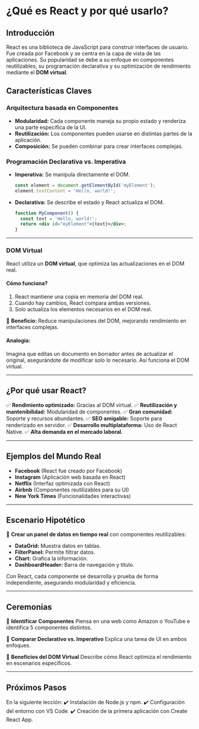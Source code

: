 # ¿Qué es React y por qué usarlo?

## Introducción
React es una biblioteca de JavaScript para construir interfaces de usuario. Fue creada por Facebook y se centra en la capa de vista de las aplicaciones. Su popularidad se debe a su enfoque en componentes reutilizables, su programación declarativa y su optimización de rendimiento mediante el **DOM virtual**.

## Características Claves

### **Arquitectura basada en Componentes**
- **Modularidad:** Cada componente maneja su propio estado y renderiza una parte específica de la UI.
- **Reutilización:** Los componentes pueden usarse en distintas partes de la aplicación.
- **Composición:** Se pueden combinar para crear interfaces complejas.



### **Programación Declarativa vs. Imperativa**

- **Imperativa:** Se manipula directamente el DOM.
  ```js
  const element = document.getElementById('myElement');
  element.textContent = 'Hello, world!';
  ```
- **Declarativa:** Se describe el estado y React actualiza el DOM.
  ```jsx
  function MyComponent() {
    const text = 'Hello, world!';
    return <div id="myElement">{text}</div>;
  }
  ```

---

### **DOM Virtual**

React utiliza un **DOM virtual**, que optimiza las actualizaciones en el DOM real.

#### **Cómo funciona?**
1. React mantiene una copia en memoria del DOM real.
2. Cuando hay cambios, React compara ambas versiones.
3. Solo actualiza los elementos necesarios en el DOM real.

🔹 **Beneficio:** Reduce manipulaciones del DOM, mejorando rendimiento en interfaces complejas.

#### **Analogía:**
Imagina que editas un documento en borrador antes de actualizar el original, asegurándote de modificar solo lo necesario. Así funciona el DOM virtual.

---

## ¿Por qué usar React?

✅ **Rendimiento optimizado:** Gracias al DOM virtual.
✅ **Reutilización y mantenibilidad:** Modularidad de componentes.
✅ **Gran comunidad:** Soporte y recursos abundantes.
✅ **SEO amigable:** Soporte para renderizado en servidor.
✅ **Desarrollo multiplataforma:** Uso de React Native.
✅ **Alta demanda en el mercado laboral.**

---

## **Ejemplos del Mundo Real**

- **Facebook** (React fue creado por Facebook)
- **Instagram** (Aplicación web basada en React)
- **Netflix** (Interfaz optimizada con React)
- **Airbnb** (Componentes reutilizables para su UI)
- **New York Times** (Funcionalidades interactivas)

---

## **Escenario Hipotético**

📌 **Crear un panel de datos en tiempo real** con componentes reutilizables:

- **DataGrid:** Muestra datos en tablas.
- **FilterPanel:** Permite filtrar datos.
- **Chart:** Grafica la información.
- **DashboardHeader:** Barra de navegación y título.

Con React, cada componente se desarrolla y prueba de forma independiente, asegurando modularidad y eficiencia.

---

## **Ceremonias**

📌 **Identificar Componentes**
Piensa en una web como Amazon o YouTube e identifica 5 componentes distintos.

📌 **Comparar Declarativo vs. Imperativo**
Explica una tarea de UI en ambos enfoques.

📌 **Beneficios del DOM Virtual**
Describe cómo React optimiza el rendimiento en escenarios específicos.

---

## **Próximos Pasos**
En la siguiente lección:
✔️ Instalación de Node.js y npm.
✔️ Configuración del entorno con VS Code.
✔️ Creación de la primera aplicación con Create React App.


